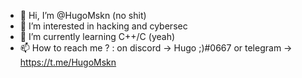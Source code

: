 - 👋 Hi, I’m @HugoMskn (no shit)
- 👀 I’m interested in hacking and cybersec 
- 🌱 I’m currently learning C++/C (yeah)
- 📫 How to reach me ? : on discord -> Hugo ;)#0667 or telegram -> https://t.me/HugoMskn

<!---
HugoMskn/HugoMskn is a ✨ special ✨ repository because its `README.md` (this file) appears on your GitHub profile.
You can click the Preview link to take a look at your changes.
--->
